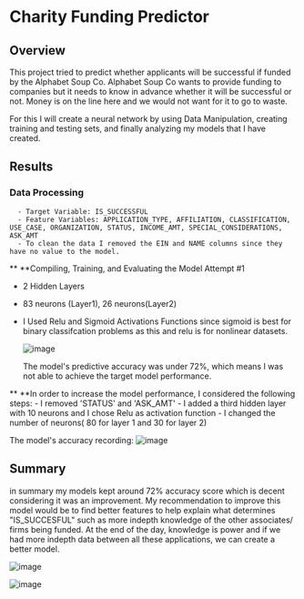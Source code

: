 # Charity Funding Predictor 

## Overview
This project tried to predict whether applicants will be successful if funded by the Alphabet Soup Co. Alphabet Soup Co wants to provide funding to companies but it needs to know in advance whether it will be successful or not. Money is on the line here and we would not want for it to go to waste.

For this I will create a neural network by using Data Manipulation, creating training and testing sets, and finally analyzing my models that I have created.

## Results
   ### Data Processing
  
      - Target Variable: IS_SUCCESSFUL
      - Feature Variables: APPLICATION_TYPE, AFFILIATION, CLASSIFICATION, USE_CASE, ORGANIZATION, STATUS, INCOME_AMT, SPECIAL_CONSIDERATIONS, ASK_AMT
      - To clean the data I removed the EIN and NAME columns since they have no value to the model.
 
** **Compiling, Training, and Evaluating the Model Attempt #1
   - 2 Hidden Layers
   - 83 neurons (Layer1), 26 neurons(Layer2)
   - I Used Relu and Sigmoid Activations Functions since sigmoid is best for binary classifcation problems as this and relu is for nonlinear datasets.
		 

     ![image](https://user-images.githubusercontent.com/83431185/135941372-0c00e0f6-8881-48fb-9d56-0dc46d49717f.png)

     The model's predictive accuracy was under 72%, which means I was not able to achieve the target model performance.
	  
** **In order to increase the model performance, I considered the following steps: 
	  - I removed 'STATUS' and 'ASK_AMT'
	  - I added a third hidden layer with 10 neurons and I chose Relu as activation function 
	  - I changed the number of neurons( 80 for layer 1 and 30 for layer 2)
	  
	   
The model's accuracy recording:
    ![image](https://user-images.githubusercontent.com/83431185/135941296-c1d48deb-a2c7-403c-93ba-054685c23efa.png)

	  
## Summary 

in summary my models kept around 72% accuracy score which is decent considering it was an improvement. My recommendation to improve this model would be to find better features to help explain what determines "IS_SUCCESFUL" such as more indepth knowledge of the other associates/ firms being funded. At the end of the day, knowledge is power and if we had more indepth data between all these applications, we can create a better model.


![image](https://user-images.githubusercontent.com/83431185/135945037-e7dd484f-87d2-458e-8d75-d1b50dc14884.png)



![image](https://user-images.githubusercontent.com/83431185/135945127-5d418f6d-f4de-43e5-9c01-dbbc4d4238fe.png)





